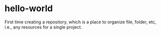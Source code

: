 # hello-world
First time creating a repository, which is a place to organize file, folder, etc, i.e., any resources for a single project.
